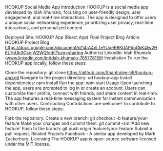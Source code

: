 HOOKUP Social Media App
Introduction
HOOKUP is a social media app developed by Idah Khumalo, focusing on user-friendly design, user engagement, and real-time interactions. The app is designed to offer users a unique social networking experience, prioritizing user privacy, real-time interactions, and personalized content.

Deployed Site: HOOKUP App (React App)
Final Project Blog Article: HOOKUP Project Blog https://docs.google.com/document/d/14rA4vLTeYUoeR9KOAP55GkK4lw2HEL7oUb3OsqjW2WQ/edit?usp=sharing
Author(s) LinkedIn: Idah Khumalo (www.linkedin.com/in/idah-khumalo-765778159)
Installation
To run the HOOKUP app locally, follow these steps:

Clone the repository: git clone https://github.com/Shantralee-58/hookup-app.git
Navigate to the project directory: cd hookup-app
Install dependencies: npm install
Run the app: npm start
Usage
Upon launching the app, users are prompted to log in or create an account.
Users can customize their profile, connect with friends, and share content in real-time.
The app features a real-time messaging system for instant communication with other users.
Contributing
Contributions are welcome! To contribute to HOOKUP, follow these steps:

Fork the repository.
Create a new branch: git checkout -b feature/your-feature
Make your changes and commit them: git commit -am 'Add new feature'
Push to the branch: git push origin feature/your-feature
Submit a pull request.
Related Projects
Facebook - A similar app developed by Mark Zuckerburg.
Licensing
The HOOKUP app is open-source software licensed under the MIT license.
